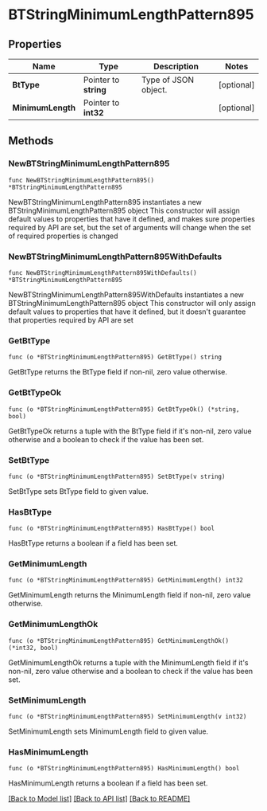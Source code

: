 # BTStringMinimumLengthPattern895

## Properties

Name | Type | Description | Notes
------------ | ------------- | ------------- | -------------
**BtType** | Pointer to **string** | Type of JSON object. | [optional] 
**MinimumLength** | Pointer to **int32** |  | [optional] 

## Methods

### NewBTStringMinimumLengthPattern895

`func NewBTStringMinimumLengthPattern895() *BTStringMinimumLengthPattern895`

NewBTStringMinimumLengthPattern895 instantiates a new BTStringMinimumLengthPattern895 object
This constructor will assign default values to properties that have it defined,
and makes sure properties required by API are set, but the set of arguments
will change when the set of required properties is changed

### NewBTStringMinimumLengthPattern895WithDefaults

`func NewBTStringMinimumLengthPattern895WithDefaults() *BTStringMinimumLengthPattern895`

NewBTStringMinimumLengthPattern895WithDefaults instantiates a new BTStringMinimumLengthPattern895 object
This constructor will only assign default values to properties that have it defined,
but it doesn't guarantee that properties required by API are set

### GetBtType

`func (o *BTStringMinimumLengthPattern895) GetBtType() string`

GetBtType returns the BtType field if non-nil, zero value otherwise.

### GetBtTypeOk

`func (o *BTStringMinimumLengthPattern895) GetBtTypeOk() (*string, bool)`

GetBtTypeOk returns a tuple with the BtType field if it's non-nil, zero value otherwise
and a boolean to check if the value has been set.

### SetBtType

`func (o *BTStringMinimumLengthPattern895) SetBtType(v string)`

SetBtType sets BtType field to given value.

### HasBtType

`func (o *BTStringMinimumLengthPattern895) HasBtType() bool`

HasBtType returns a boolean if a field has been set.

### GetMinimumLength

`func (o *BTStringMinimumLengthPattern895) GetMinimumLength() int32`

GetMinimumLength returns the MinimumLength field if non-nil, zero value otherwise.

### GetMinimumLengthOk

`func (o *BTStringMinimumLengthPattern895) GetMinimumLengthOk() (*int32, bool)`

GetMinimumLengthOk returns a tuple with the MinimumLength field if it's non-nil, zero value otherwise
and a boolean to check if the value has been set.

### SetMinimumLength

`func (o *BTStringMinimumLengthPattern895) SetMinimumLength(v int32)`

SetMinimumLength sets MinimumLength field to given value.

### HasMinimumLength

`func (o *BTStringMinimumLengthPattern895) HasMinimumLength() bool`

HasMinimumLength returns a boolean if a field has been set.


[[Back to Model list]](../README.md#documentation-for-models) [[Back to API list]](../README.md#documentation-for-api-endpoints) [[Back to README]](../README.md)


